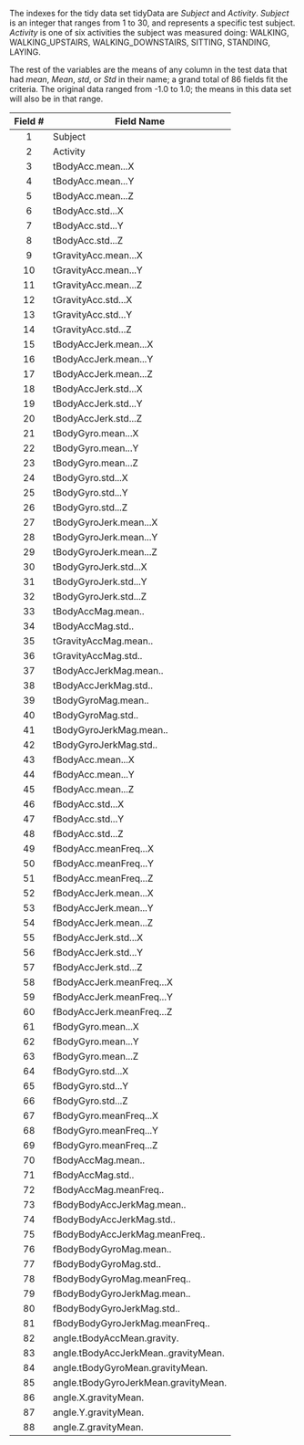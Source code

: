 The indexes for the tidy data set tidyData are _Subject_ and _Activity_.  _Subject_ is
an integer that ranges from 1 to 30, and represents a specific test subject.
_Activity_ is one of six activities the subject was measured doing: WALKING, 
WALKING\_UPSTAIRS, WALKING\_DOWNSTAIRS, SITTING, STANDING, LAYING.

The rest of the variables are the means of any column in the test data that had
_mean_, _Mean_, _std_, or _Std_ in their name; a grand total of 86 fields fit
the criteria.  The original data ranged from -1.0 to 1.0; the means in this data
set will also be in that range.

|Field #   |Field Name
|:--------:|---------------
| 1         |Subject
| 2         |Activity
| 3         |tBodyAcc.mean...X
| 4         |tBodyAcc.mean...Y
| 5         |tBodyAcc.mean...Z
| 6         |tBodyAcc.std...X
| 7         |tBodyAcc.std...Y
| 8         |tBodyAcc.std...Z
| 9         |tGravityAcc.mean...X
|10         |tGravityAcc.mean...Y
|11         |tGravityAcc.mean...Z
|12         |tGravityAcc.std...X
|13         |tGravityAcc.std...Y
|14         |tGravityAcc.std...Z
|15         |tBodyAccJerk.mean...X
|16         |tBodyAccJerk.mean...Y
|17         |tBodyAccJerk.mean...Z
|18         |tBodyAccJerk.std...X
|19         |tBodyAccJerk.std...Y
|20         |tBodyAccJerk.std...Z
|21         |tBodyGyro.mean...X
|22         |tBodyGyro.mean...Y
|23         |tBodyGyro.mean...Z
|24         |tBodyGyro.std...X
|25         |tBodyGyro.std...Y
|26         |tBodyGyro.std...Z
|27         |tBodyGyroJerk.mean...X
|28         |tBodyGyroJerk.mean...Y
|29         |tBodyGyroJerk.mean...Z
|30         |tBodyGyroJerk.std...X
|31         |tBodyGyroJerk.std...Y
|32         |tBodyGyroJerk.std...Z
|33         |tBodyAccMag.mean..
|34         |tBodyAccMag.std..
|35         |tGravityAccMag.mean..
|36         |tGravityAccMag.std..
|37         |tBodyAccJerkMag.mean..
|38         |tBodyAccJerkMag.std..
|39         |tBodyGyroMag.mean..
|40         |tBodyGyroMag.std..
|41         |tBodyGyroJerkMag.mean..
|42         |tBodyGyroJerkMag.std..
|43         |fBodyAcc.mean...X
|44         |fBodyAcc.mean...Y
|45         |fBodyAcc.mean...Z
|46         |fBodyAcc.std...X
|47         |fBodyAcc.std...Y
|48         |fBodyAcc.std...Z
|49         |fBodyAcc.meanFreq...X
|50         |fBodyAcc.meanFreq...Y
|51         |fBodyAcc.meanFreq...Z
|52         |fBodyAccJerk.mean...X
|53         |fBodyAccJerk.mean...Y
|54         |fBodyAccJerk.mean...Z
|55         |fBodyAccJerk.std...X
|56         |fBodyAccJerk.std...Y
|57         |fBodyAccJerk.std...Z
|58         |fBodyAccJerk.meanFreq...X
|59         |fBodyAccJerk.meanFreq...Y
|60         |fBodyAccJerk.meanFreq...Z
|61         |fBodyGyro.mean...X
|62         |fBodyGyro.mean...Y
|63         |fBodyGyro.mean...Z
|64         |fBodyGyro.std...X
|65         |fBodyGyro.std...Y
|66         |fBodyGyro.std...Z
|67         |fBodyGyro.meanFreq...X
|68         |fBodyGyro.meanFreq...Y
|69         |fBodyGyro.meanFreq...Z
|70         |fBodyAccMag.mean..
|71         |fBodyAccMag.std..
|72         |fBodyAccMag.meanFreq..
|73         |fBodyBodyAccJerkMag.mean..
|74         |fBodyBodyAccJerkMag.std..
|75         |fBodyBodyAccJerkMag.meanFreq..
|76         |fBodyBodyGyroMag.mean..
|77         |fBodyBodyGyroMag.std..
|78         |fBodyBodyGyroMag.meanFreq..
|79         |fBodyBodyGyroJerkMag.mean..
|80         |fBodyBodyGyroJerkMag.std..
|81         |fBodyBodyGyroJerkMag.meanFreq..
|82         |angle.tBodyAccMean.gravity.
|83         |angle.tBodyAccJerkMean..gravityMean.
|84         |angle.tBodyGyroMean.gravityMean.
|85         |angle.tBodyGyroJerkMean.gravityMean.
|86         |angle.X.gravityMean.
|87         |angle.Y.gravityMean.
|88         |angle.Z.gravityMean.
